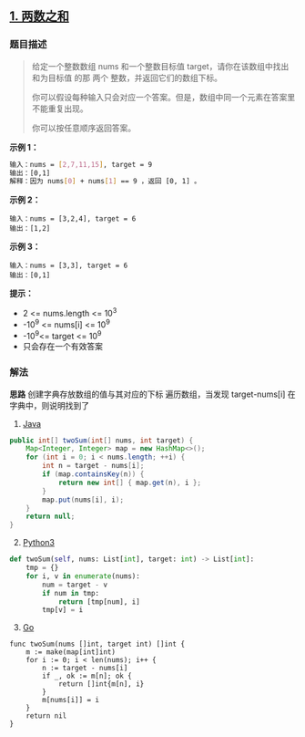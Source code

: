 ## [1. 两数之和](https://leetcode-cn.com/problems/two-sum/)

### 题目描述
> 给定一个整数数组 nums 和一个整数目标值 target，请你在该数组中找出 和为目标值 的那 两个 整数，并返回它们的数组下标。
>
> 你可以假设每种输入只会对应一个答案。但是，数组中同一个元素在答案里不能重复出现。
>
> 你可以按任意顺序返回答案。

**示例 1：**
```sh
输入：nums = [2,7,11,15], target = 9
输出：[0,1]
解释：因为 nums[0] + nums[1] == 9 ，返回 [0, 1] 。
```

**示例 2：**
```
输入：nums = [3,2,4], target = 6
输出：[1,2]
```

**示例 3：**
```
输入：nums = [3,3], target = 6
输出：[0,1]
```

**提示：**
- 2 <= nums.length <= 10<sup>3</sup>
- -10<sup>9</sup> <= nums[i] <= 10<sup>9</sup>
- -10<sup>9</sup><= target <= 10<sup>9</sup>
- 只会存在一个有效答案

### 解法
**思路**
创建字典存放数组的值与其对应的下标 遍历数组，当发现 target-nums[i] 在字典中，则说明找到了

1. [Java](./TwoSum.java)
```java
public int[] twoSum(int[] nums, int target) {
    Map<Integer, Integer> map = new HashMap<>();
    for (int i = 0; i < nums.length; ++i) {
        int n = target - nums[i];
        if (map.containsKey(n)) {
            return new int[] { map.get(n), i };
        }
        map.put(nums[i], i);
    }
    return null;
}
```
2. [Python3](./two_sum.py)
```python
def twoSum(self, nums: List[int], target: int) -> List[int]:
    tmp = {}
    for i, v in enumerate(nums):
        num = target - v
        if num in tmp:
            return [tmp[num], i]
        tmp[v] = i
```
3. [Go](./two_sum.go)
```golang
func twoSum(nums []int, target int) []int {
	m := make(map[int]int)
	for i := 0; i < len(nums); i++ {
		n := target - nums[i]
		if _, ok := m[n]; ok {
			return []int{m[n], i}
		}
		m[nums[i]] = i
	}
	return nil
}
```